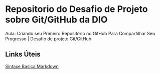 # Repositorio do Desafio de Projeto sobre Git/GitHub da DIO
Aula: Criando seu Primeiro Repositório no GitHub Para Compartilhar Seu Progresso | Desafio de projeto Git/GitHub

## Links Úteis 
[Sintaxe Basica Markdown](https://www.markdown.org/basic-syntax/)
